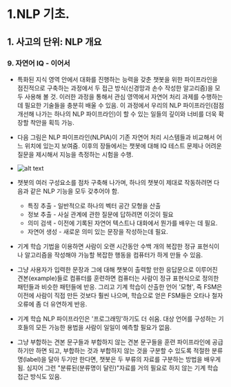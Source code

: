 # 1.NLP 기초.
## 1. 사고의 단위: NLP 개요
### 9. 자연어 IQ - 이어서
- 특화된 지식 영역 안에서 대화를 진행하는 능력을 갖춘 챗봇을 위한 파이프라인을 점진적으로 구축하는 과정에서 두 접근 방식(신경망과 손수 작성한 알고리즘)을 모두 사용해 볼 것. 이러한 과정을 통해서 관심 영역에서 자연어 처리 과제를 수행하는 데 필요한 기술들을 충분히 배울 수 있음. 이 과정에서 우리의 NLP 파이프라인(점점 개선해 나가는 하나의 NLP 파이프라인)이 할 수 있는 일들의 깊이와 너비를 더욱 확장할 착안을 획득 가능.
- 다음 그림은 NLP 파이프라인(NLPIA)이 기존 자연어 처리 시스템들과 비교해서 어느 위치에 있는지 보여줌. 이후의 장들에서는 챗봇에 대해 IQ 테스트 문제나 어려운 질문을 제시해서 지능을 측정하는 시험을 수행.
- ![alt text](image-3.png)

- 챗봇의 여러 구성요소를 점차 구축해 나가며, 하나의 챗봇이 제대로 작동하려면 다음과 같은 NLP 기능을 모두 갖추어야 함.
  - 특징 추출 - 일반적으로 하나의 벡터 공간 모형을 산출
  - 정보 추출 - 사실 관계에 관한 질문에 답하려면 이것이 필요
  - 의미 검색 - 이전에 기록된 자연어 텍스트나 대화에서 뭔가를 배우는 데 필요.
  - 자연어 생성 - 새로운 의미 있는 문장을 작성하는데 필요.
- 기계 학습 기법을 이용하면 사람이 오랜 시간동안 수백 개의 복잡한 정규 표현식이나 알고리즘을 작성해야 가능할 복잡한 행동을 컴퓨터가 하게 만들 수 있음.
- 그냥 사용자가 입력한 문장과 그에 대해 챗봇이 출력할 만한 응답문으로 이루어진 견본(example)들로 컴퓨터를 훈련하면 컴퓨터는 사람이 정규 표현식으로 정의한 패턴들과 비슷한 패턴들에 반응. 그리고 기계 학습이 산출한 언어 '모형', 즉 FSM은 이전에 사람이 직접 만든 것보다 훨씬 나으며, 학습으로 얻은 FSM들은 오타나 철자 오류에 좀 더 유연하게 반응.
- 기계 학습 NLP 파이프라인은 '프로그래밍'하기도 더 쉬움. 대상 언어를 구성하는 기호들의 모든 가능한 용법을 사람이 일일이 예측할 필요가 없음. 
- 그냥 부합하는 견본 문구들과 부합하지 않는 견본 문구들을 훈련 파이프라인에 공급하기만 하면 되고, 부합하는 것과 부합하지 않는 것을 구분할 수 있도록 적절한 분류명(label)을 달아 두기만 한다면, 챗봇은 두 부류의 자료를 구분하는 방법을 배우게됨. 심지어 그런 "분류된(분류명이 달린)"자료를 거의 필요로 하지 않는 기계 학습 접근 방식도 있음.